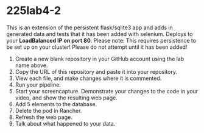 # 225lab4-2

This is an extension of the persistent flask/sqlite3 app and adds in generated data and tests that it has been added with selenium.  Deploys to your __LoadBalanced IP on port 80__.  Please note: This requires persistence to be set up on your cluster!  Please do not attempt until it has been added!

1) Create a new blank repository in your GitHub account using the lab name above.
2) Copy the URL of this repository and paste it into your repository.
3) View each file, and make changes where it is commented.
4) Run your pipeline.
5) Start your screencapture. Demonstrate your changes to the code in your video, and show the resulting web page.
6) Add 5 elements to the database.
7) Delete the pod in Rancher.
8) Refresh the web page.
9) Talk about what happened to your data.
